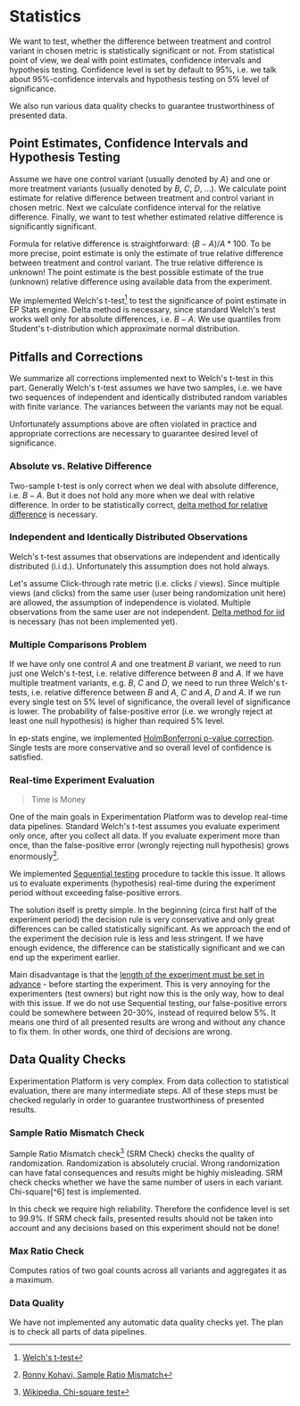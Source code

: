 # Statistics

We want to test, whether the difference between treatment and control variant in chosen metric is statistically significant or not. From statistical point of view, we deal with point estimates, confidence intervals and hypothesis testing. Confidence level is set by default to 95%, i.e. we talk about 95%-confidence intervals and hypothesis testing on 5% level of significance.

We also run various data quality checks to guarantee trustworthiness of presented data.

## Point Estimates, Confidence Intervals and Hypothesis Testing
Assume we have one control variant (usually denoted by $A$) and one or more treatment variants (usually denoted by $B$, $C$, $D$, ...). We calculate point estimate for relative difference between treatment and control variant in chosen metric. Next we calculate confidence interval for the relative difference. Finally, we want to test whether estimated relative difference is significantly significant.

Formula for relative difference is straightforward: $(B - A) / A * 100$. To be more precise, point estimate is only the estimate of true relative difference between treatment and control variant. The true relative difference is unknown! The point estimate is the best possible estimate of the true (unknown) relative difference using available data from the experiment.

We implemented Welch's t-test[^1] to test the significance of point estimate in EP Stats engine. Delta method is necessary, since standard Welch's test works well only for absolute differences, i.e. $B - A$. We use quantiles from Student's t-distribution which approximate normal distribution.

## Pitfalls and Corrections
We summarize all corrections implemented next to Welch's t-test in this part. Generally Welch's t-test assumes we have two samples, i.e. we have two sequences of independent and identically distributed random variables with finite variance. The variances between the variants may not be equal.

Unfortunately assumptions above are often violated in practice and appropriate corrections are necessary to guarantee desired level of significance.

### Absolute vs. Relative Difference
Two-sample t-test is only correct when we deal with absolute difference, i.e. $B - A$. But it does not hold any more when we deal with relative difference. In order to be statistically correct, [delta method for relative difference](ctr.md#relative-difference) is necessary.

### Independent and Identically Distributed Observations
Welch's t-test assumes that observations are independent and identically distributed (i.i.d.). Unfortunately this assumption does not hold always.

Let's assume Click-through rate metric (i.e. clicks / views). Since multiple views (and clicks) from the same user (user being randomization unit here) are allowed, the assumption of independence is violated. Multiple observations from the same user are not independent. [Delta method for iid](ctr.md##asymptotic-distribution-of-ctr) is necessary (has not been implemented yet).

### Multiple Comparisons Problem
If we have only one control $A$ and one treatment $B$ variant, we need to run just one Welch's t-test, i.e. relative difference between $B$ and $A$. If we have multiple treatment variants, e.g. $B$, $C$ and $D$, we need to run three Welch's t-tests, i.e. relative difference between $B$ and $A$, $C$ and $A$, $D$ and $A$. If we run every single test on 5% level of significance, the overall level of significance is lower. The probability of false-positive error (i.e. we wrongly reject at least one null hypothesis) is higher than required 5% level.

In ep-stats engine, we implemented [HolmBonferroni p-value correction](multiple.md#holmbonferroni-method). Single tests are more conservative and so overall level of confidence is satisfied.

### Real-time Experiment Evaluation
> Time is Money

One of the main goals in Experimentation Platform was to develop real-time data pipelines. Standard Welch's t-test assumes you evaluate experiment only once, after you collect all data. If you evaluate experiment more than once, than the false-positive error (wrongly rejecting null hypothesis) grows enormously[^2].

We implemented [Sequential testing](sequential.md) procedure to tackle this issue. It allows us to evaluate experiments (hypothesis) real-time during the experiment period without exceeding false-positive errors.

The solution itself is pretty simple. In the beginning (circa first half of the experiment period) the decision rule is very conservative and only great differences can be called statistically significant. As we approach the end of the experiment the decision rule is less and less stringent. If we have enough evidence, the difference can be statistically significant and we can end up the experiment earlier.

Main disadvantage is that the [length of the experiment must be set in advance](../user_guide/protocol.md#set-experiment-duration-before-starting-it) - before starting the experiment. This is very annoying for the experimenters (test owners) but right now this is the only way, how to deal with this issue. If we do not use Sequential testing, our false-positive errors could be somewhere between 20-30%, instead of required below 5%. It means one third of all presented results are wrong and without any chance to fix them. In other words, one third of decisions are wrong.

## Data Quality Checks
Experimentation Platform is very complex. From data collection to statistical evaluation, there are many intermediate steps. All of these steps must be checked regularly in order to guarantee trustworthiness of presented results.

### Sample Ratio Mismatch Check
Sample Ratio Mismatch check[^3] (SRM Check) checks the quality of randomization. Randomization is absolutely crucial. Wrong randomization can have fatal consequences and results might be highly misleading. SRM check checks whether we have the same number of users in each variant. Chi-square[^6] test is implemented.

In this check we require high reliability. Therefore the confidence level is set to 99.9%. If SRM check fails, presented results should not be taken into account and any decisions based on this experiment should not be done!

### Max Ratio Check

Computes ratios of two goal counts across all variants and aggregates it as a maximum.

### Data Quality
We have not implemented any automatic data quality checks yet. The plan is to check all parts of data pipelines.

[^1]: [Welch's t-test](https://en.wikipedia.org/wiki/Welch%27s_t-test)
[^2]: [Ronny Kohavi, Sample Ratio Mismatch](https://twitter.com/ronnyk/status/932798952679776256?lang=cs)
[^3]: [Wikipedia, Chi-square test](https://en.wikipedia.org/wiki/Chi-squared_test)
